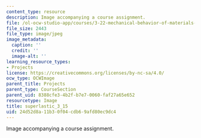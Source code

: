 ```yaml
---
content_type: resource
description: Image accompanying a course assignment.
file: /ol-ocw-studio-app/courses/3-22-mechanical-behavior-of-materials-spring-2008/24d52d8a11b30f04cdb69afd80ec9dc4_superlastic_3_15.jpg
file_size: 2443
file_type: image/jpeg
image_metadata:
  caption: ''
  credit: ''
  image-alt: ''
learning_resource_types:
- Projects
license: https://creativecommons.org/licenses/by-nc-sa/4.0/
ocw_type: OCWImage
parent_title: Projects
parent_type: CourseSection
parent_uid: 8388cfe3-4b2f-b7e7-0060-faf27a65e652
resourcetype: Image
title: superlastic_3_15
uid: 24d52d8a-11b3-0f04-cdb6-9afd80ec9dc4
---
```

Image accompanying a course assignment.